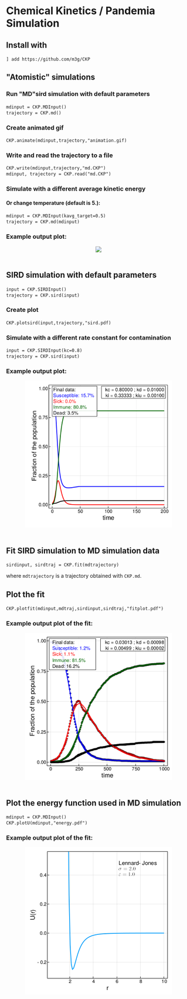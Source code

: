 # Chemical Kinetics / Pandemia Simulation

## Install with

```
] add https://github.com/m3g/CKP
```

## "Atomistic" simulations

### Run "MD"sird simulation with default parameters
```
mdinput = CKP.MDInput()
trajectory = CKP.md()
```

### Create animated gif 
```
CKP.animate(mdinput,trajectory,"animation.gif)
```

### Write and read the trajectory to a file
```
CKP.write(mdinput,trajectory,"md.CKP")
mdinput, trajectory = CKP.read("md.CKP")
```

### Simulate with a different average kinetic energy 
#### Or change temperature (default is 5.):
```
mdinput = CKP.MDInput(kavg_target=0.5)
trajectory = CKP.md(mdinput)
```
### Example output plot:
<p align="center">
<img height=400px src="https://raw.githubusercontent.com/m3g/CKP/master/figures/md.gif">
<br><br>

## SIRD simulation with default parameters
```
input = CKP.SIRDInput()
trajectory = CKP.sird(input)
```

### Create plot
```
CKP.plotsird(input,trajectory,"sird.pdf)
```

### Simulate with a different rate constant for contamination 
```
input = CKP.SIRDInput(kc=0.8)
trajectory = CKP.sird(input)
```

### Example output plot:
<p align="center">
<img height=400px src="https://raw.githubusercontent.com/m3g/CKP/master/figures/sird.png">
<br><br>

## Fit SIRD simulation to MD simulation data 
```
sirdinput, sirdtraj = CKP.fit(mdtrajectory)
```
where `mdtrajectory` is a trajectory obtained with `CKP.md`.

## Plot the fit
```
CKP.plotfit(mdinput,mdtraj,sirdinput,sirdtraj,"fitplot.pdf")
```
### Example output plot of the fit:
<p align="center">
<img height=400px src="https://raw.githubusercontent.com/m3g/CKP/master/figures/fitplot.png">
<br><br>

## Plot the energy function used in MD simulation
```
mdinput = CKP.MDInput()
CKP.plotU(mdinput,"energy.pdf")
```
### Example output plot of the fit:
<p align="center">
<img height=400px src="https://raw.githubusercontent.com/m3g/CKP/master/figures/energy.png">
<br><br>











